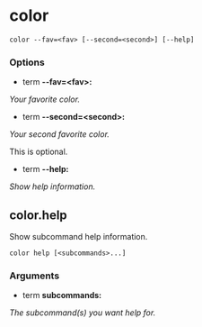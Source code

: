 # color

<!-- Generated by swift-argument-parser -->

```
color --fav=<fav> [--second=<second>] [--help]
```

### Options

- term **--fav=\<fav\>:**

*Your favorite color.*


- term **--second=\<second\>:**

*Your second favorite color.*

This is optional.


- term **--help:**

*Show help information.*


## color.help

Show subcommand help information.

```
color help [<subcommands>...]
```

### Arguments

- term **subcommands:**

*The subcommand(s) you want help for.*
